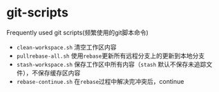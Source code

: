 # git-scripts
Frequently used git scripts(频繁使用的git脚本命令)

- `clean-workspace.sh` 清空工作区内容
- `pullrebase-all.sh` 使用`rebase`更新所有远程分支上的更新到本地分支
- `stash-workspace.sh` 保存工作区中所有内容（`stash` 默认不保存未追踪文件），不保存缓存区内容
- `rebase-continue.sh` 在`rebase`过程中解决完冲突后，continue

